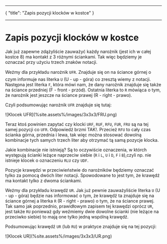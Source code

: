 ***
{
    "title": "Zapis pozycji klocków w kostce"
}
***

# Zapis pozycji klocków w kostce

Jak już zapewne zdążyliście zauważyć każdy narożnik (jest ich w całej kostce 8) ma kontakt z 3 różnymi ściankami. Tak więc będziemy je oznaczać przy użyciu trzech znaków notacji.

Weźmy dla przykładu narożnik `UFR`. Znajduje się on na ściance górnej o czym informuje nas literka `U` (U - up - góra) co zresztą wiemy z notacji. Następna jest literka `F`, która mówi nam, że dany narożnik znajduje się także na ściance przedniej (F - front - przód). Ostatnia literka to `R` mówiąca o tym, że narożnik jest jeszcze na ściance prawej (R - right - prawo).

Czyli podsumowując narożnik `UFR` znajduje się tutaj:
<p markdown="1" class="centered">
![Klocek UFR](%site.assets%/images/3x3x3/FRU.png)
</p>

Teraz ktoś powinien zapytać czy klocki `URF`, `RUF`, `RFU`, `FUR`, `FRU` są na tej samej pozycji co `UFR`. Odpowiedź brzmi TAK!. Przecież `RFU` to cały czas ścianka górna, przednia i lewa, tak więc można stosować dowolną kombinacje tych samych trzech liter aby otrzymać tą samą pozycje klocka.

Jakie kombinacje nie istnieją? Są to oczywiście oznaczenia, w którch występują ścianki leżące naprzeciw siebie (`R` i `L`, `U` i `D`, `F` i `B`),czyli np. nie istnieje klocek o oznaczeniu `RLU` czy `UDF`.

Pozycje krawędzi w przeciwieństwie do narożników będziemy oznaczać tylko za pomocą dwóch liter notacji. Spowodowane to jest tym, że krawędź ma kontakt tylko z dwoma ściankami.

Weźmy dla przykładu krawędź `UR`. Jak już pewnie zauważyliście literka `U` (U - up - góra) będzie nas informować o tym, że krawędź ta znajduje się na ściance górnej a literka `R` (R - right - prawo) o tym, że na ściance prawej. Tak samo jak poprzednio, prawidłowym zapisem tej krawędzi oprócz `UR`, jest także `RU` ponieważ gdy weźmiemy dwie dowolne ścianki (nie leżące na przeciwko siebie) to mają one tylko jedną wspólną krawędź.

Podsumowując krawędź `UR` (lub `RU`) w praktyce znajduje się na tej pozycji:
<p markdown="1" class="centered">
![Klocek UR](%site.assets%/images/3x3x3/UR.png)
</p>
